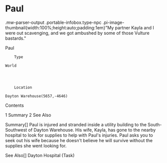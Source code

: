 # Paul

.mw-parser-output .portable-infobox.type-npc .pi-image-thumbnail{width:100%;height:auto;padding:1em}"My partner Kayla and I were out scavenging, and we got ambushed by some of those Vulture bastards."

Paul


	
		
		
	
	


	

	
		Type
	
	World



	
		Location
	
	Dayton Warehouse(5657,-4646)




Contents

1 Summary
2 See Also



Summary[]
Paul is injured and stranded inside a utility building to the South-Southwest of Dayton Warehouse. His wife, Kayla, has gone to the nearby hospital to look for supplies to help with Paul's injuries.
Paul asks you to seek out his wife because he doesn't believe he will survive without the supplies she went looking for.

See Also[]
Dayton Hospital (Task)
